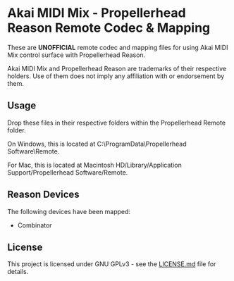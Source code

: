 # Akai MIDI Mix - Propellerhead Reason Remote Codec & Mapping

These are **__UNOFFICIAL__** remote codec and mapping files for using Akai MIDI Mix control surface with Propellerhead Reason.

Akai MIDI Mix and Propellerhead Reason are trademarks of their respective holders. Use of them does not imply any affiliation with or endorsement by them. 

## Usage
Drop these files in their respective folders within the Propellerhead Remote folder. 

On Windows, this is located at C:\ProgramData\Propellerhead Software\Remote. 

For Mac, this is located at Macintosh HD/Library/Application Support/Propellerhead Software/Remote.

## Reason Devices

The following devices have been mapped:
+ Combinator

## License

This project is licensed under GNU GPLv3 - see the [LICENSE.md](LICENSE.md) file for details.
